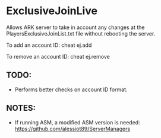 # ExclusiveJoinLive

Allows ARK server to take in account any changes at the PlayersExclusiveJoinList.txt file without rebooting the server.

To add an account ID:
cheat ej.add <AccountID>

To remove an account ID:
cheat ej.remove <AccountID>

## TODO:
* Performs better checks on account ID format.

## NOTES:
* If running ASM, a modified ASM version is needed: https://github.com/alessiot89/ServerManagers
